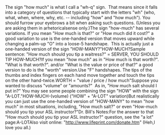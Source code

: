 The sign "how much" is what I call a "wh-q" sign.  That means
  since it falls into a category of questions that typically start with the letters "wh" 
	(who, what, when, where, why, etc. -- including "how" and "how much"). You should
  furrow your eyebrows a bit when asking such questions. (Unless you are asking 
	them in arhetoricalsense only.)The sign "how-much" has several variations. If you mean "How much is that?" or "How much did it cost?" a good variation 
	to use is the one-handed version that moves upward while changing a palm-up 
	"O" into a loose-5 handshape.  This is actually just a one-handed 
	version of the sign "HOW-MANY?"HOW-MUCH?Sample sentence:
	"How much should you tip a waitress?" = SERVER, YOU SHOULD TIP HOW-MUCH?If you mean "how much" as in "How much is that worth?". "What is that 
	worth?". and/or "What is the value or price of that?" a good version to do 
	is the "worth" version.Use "F" handshapes. The tips of the thumbs and index fingers on each
  hand move together and touch the tips on the other hand-twice.WORTH = "value / price / how much"Suppose you wanted to discuss "volume" or "amounts?"  As in, 
	"How much salt should I put in?" You may see some people combining 
	the sign "HOW" with the sign "A-LOT."HOW-MUCH-(volume) ("HOW" + "A-LOT" variation)But realistically you can just use the one-handed version of "HOW-MANY" to 
	mean "how much" in most situations, including, "How much salt?" or even "How-much should you tip 
	your ASL instructor?"Dr. Bill's Notes:For the answer to that "How much should you tip your ASL instructor?" 
	question, see the "a lot" page:A-LOTAlso visit online: "http://www.lifeprint.com/donate.htm" 
	(Heh,I love you all.)